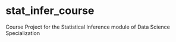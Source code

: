 # stat_infer_course
Course Project for the Statistical Inference module of Data Science Specialization
